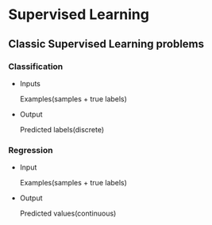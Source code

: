 # Supervised Learning

## Classic Supervised Learning problems

### Classification&#x20;

*   Inputs

    Examples(samples + true labels)
*   Output

    Predicted labels(discrete)

### Regression

*   Input

    Examples(samples + true labels)
*   Output

    Predicted values(continuous)


